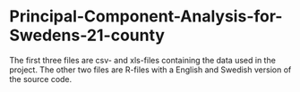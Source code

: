 # Principal-Component-Analysis-for-Swedens-21-county
The first three files are csv- and xls-files containing the data used in the project. The other two files are R-files with a English and Swedish version of the source code.
